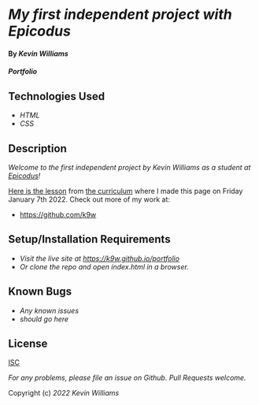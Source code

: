 # _My first independent project with Epicodus_

#### By _**Kevin Williams**_

#### _Portfolio_

## Technologies Used

* _HTML_
* _CSS_

## Description

_Welcome to the first independent project by Kevin Williams as a
student at [Epicodus](https://epicodus.com)!_

[Here is the
lesson](https://www.learnhowtoprogram.com/introduction-to-programming/git-html-and-css/git-html-and-css-independent-project)
from [the curriculum](https://learnhowtoprogram.com) where I made this
page on Friday January 7th 2022. Check out more of my work at:

 * https://github.com/k9w


## Setup/Installation Requirements

* _Visit the live site at https://k9w.github.io/portfolio_
* _Or clone the repo and open index.html in a browser._


## Known Bugs

* _Any known issues_
* _should go here_

## License

[ISC](https://choosealicense.com/licenses/isc)

_For any problems, please file an issue on Github. Pull Requests welcome._

Copyright (c) _2022_ _Kevin Williams_
